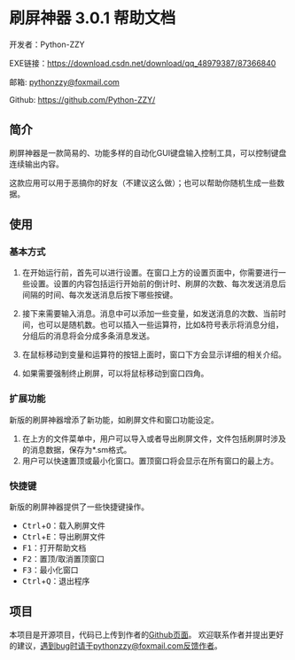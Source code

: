 # 刷屏神器 3.0.1 帮助文档

开发者：Python-ZZY

EXE链接：https://download.csdn.net/download/qq_48979387/87366840

邮箱: pythonzzy@foxmail.com

Github: https://github.com/Python-ZZY/
## 简介
刷屏神器是一款简易的、功能多样的自动化GUI键盘输入控制工具，可以控制键盘连续输出内容。

这款应用可以用于恶搞你的好友（不建议这么做）；也可以帮助你随机生成一些数据。

## 使用
### 基本方式
1. 在开始运行前，首先可以进行设置。在窗口上方的设置页面中，你需要进行一些设置。设置的内容包括运行开始前的倒计时、刷屏的次数、每次发送消息后间隔的时间、每次发送消息后按下哪些按键。

2. 接下来需要输入消息。消息中可以添加一些变量，如发送消息的次数、当前时间，也可以是随机数。也可以插入一些运算符，比如&符号表示将消息分组，分组后的消息将会分成多条消息发送。

3. 在鼠标移动到变量和运算符的按钮上面时，窗口下方会显示详细的相关介绍。

4. 如果需要强制终止刷屏，可以将鼠标移动到窗口四角。

### 扩展功能
新版的刷屏神器增添了新功能，如刷屏文件和窗口功能设定。

1. 在上方的文件菜单中，用户可以导入或者导出刷屏文件，文件包括刷屏时涉及的消息数据，保存为*.sm格式。
2. 用户可以快速置顶或最小化窗口。置顶窗口将会显示在所有窗口的最上方。

### 快捷键
新版的刷屏神器提供了一些快捷键操作。
* <kbd>Ctrl</kbd>+<kbd>O</kbd>：载入刷屏文件
* <kbd>Ctrl</kbd>+<kbd>E</kbd>：导出刷屏文件
* <kbd>F1</kbd>：打开帮助文档
* <kbd>F2</kbd>：置顶/取消置顶窗口
* <kbd>F3</kbd>：最小化窗口
* <kbd>Ctrl</kbd>+<kbd>Q</kbd>：退出程序

## 项目
本项目是开源项目，代码已上传到作者的[Github页面](https://github.com/Python-ZZY/Spam3.0/)。
欢迎联系作者并提出更好的建议，遇到bug时请于pythonzzy@foxmail.com反馈作者。
